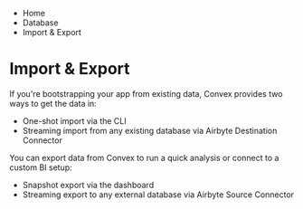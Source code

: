 <div>

<div>

<div>

<div>

-   Home
-   Database
-   Import & Export

<div>

<div>

# Import & Export

</div>

If you\'re bootstrapping your app from existing data, Convex provides
two ways to get the data in:

-   One-shot import via the CLI
-   Streaming import from any existing database via Airbyte Destination
    Connector

You can export data from Convex to run a quick analysis or connect to a
custom BI setup:

-   Snapshot export via the dashboard
-   Streaming export to any external database via Airbyte Source
    Connector

</div>

</div>

</div>

</div>

</div>
